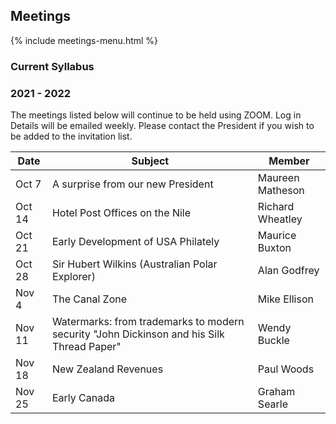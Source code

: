 ## Meetings

{% include meetings-menu.html %}

### Current Syllabus
### 2021 - 2022
The meetings listed below will continue to be held using ZOOM.  Log in Details will be emailed 
weekly. Please contact the President if you wish to be added to the invitation list. 

Date  | Subject | Member
----- | ------- | ------
Oct 7  | A surprise from our new President | Maureen Matheson
Oct 14 | Hotel Post Offices on the Nile | Richard Wheatley
Oct 21 | Early Development of USA Philately | Maurice Buxton
Oct 28 | Sir Hubert Wilkins (Australian Polar Explorer) | Alan Godfrey
Nov 4  | The Canal Zone | Mike Ellison
Nov 11 | Watermarks: from trademarks to modern security "John Dickinson and his Silk Thread Paper"| Wendy Buckle
Nov 18 | New Zealand Revenues | Paul Woods
Nov 25 | Early Canada | Graham Searle

